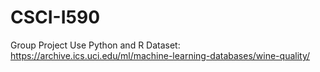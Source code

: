 # CSCI-I590
Group Project
Use Python and R
Dataset: https://archive.ics.uci.edu/ml/machine-learning-databases/wine-quality/
